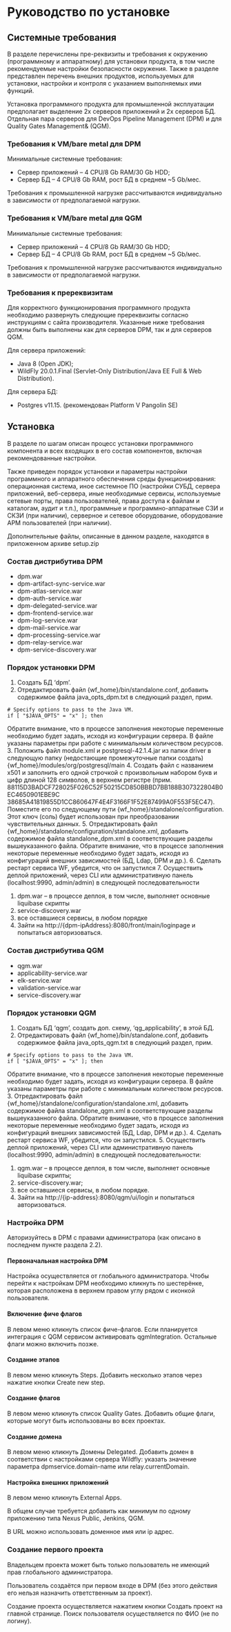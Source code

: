 # Руководство по установке

## Системные требования

В разделе перечислены пре-реквизиты и требования к окружению (программному и аппаратному)
для установки продукта, в том числе рекомендуемые настройки безопасности окружения.
Также в разделе представлен перечень внешних продуктов, используемых для установки,
настройки и контроля с указанием выполняемых ими функций.

Установка программного продукта для промышленной эксплуатации предполагает выделение 2х
серверов приложений и 2х серверов БД. Отдельная пара серверов для DevOps Pipeline Management
(DPM) и для Quality Gates Management& (QGM).

### Требования к VM/bare metal для DPM

Минимальные системные требования:
* Сервер приложений – 4 CPU/8 Gb RAM/30 Gb HDD;
* Сервер БД – 4 CPU/8 Gb RAM, рост БД в среднем ~5 Gb/мес.

Требования к промышленной нагрузке рассчитываются индивидуально в зависимости от
предполагаемой нагрузки.

### Требования к VM/bare metal для QGM

Минимальные системные требования:
* Сервер приложений – 4 CPU/8 Gb RAM/30 Gb HDD;
* Сервер БД – 4 CPU/8 Gb RAM, рост БД в среднем ~5 Gb/мес.

Требования к промышленной нагрузке рассчитываются индивидуально в зависимости от
предполагаемой нагрузки.

### Требования к пререквизитам

Для корректного функционирования программного продукта необходимо развернуть следующие
пререквизиты согласно инструкциям с сайта производителя.
Указанные ниже требования должны быть выполнены как для серверов DPM, так и для серверов
QGM.

Для сервера приложений:
* Java 8 (Open JDK);
* WildFly 20.0.1.Final (Servlet-Only Distribution/Java EE Full & Web Distribution).

Для сервера БД:
* Postgres v11.15. (рекомендован Platform V Pangolin SE)

## Установка

В разделе по шагам описан процесс установки программного компонента и всех входящих в его
состав компонентов, включая рекомендованные настройки.

Также приведен порядок установки и параметры настройки программного и аппаратного
обеспечения среды функционирования: операционная система, иное системное ПО (настройки
СУБД, сервера приложений, веб-сервера, иные необходимые сервисы, используемые сетевые
порты, права пользователей, права доступа к файлам и каталогам, аудит и т.п.), программные и
программно-аппаратные СЗИ и СКЗИ (при наличии), серверное и сетевое оборудование,
оборудование АРМ пользователей (при наличии).

Дополнительные файлы, описанные в данном разделе, находятся в приложенном архиве setup.zip

### Состав дистрибутива DPM

* dpm.war
* dpm-artifact-sync-service.war
* dpm-atlas-service.war
* dpm-auth-service.war
* dpm-delegated-service.war
* dpm-frontend-service.war
* dpm-log-service.war
* dpm-mail-service.war
* dpm-processing-service.war
* dpm-relay-service.war
* dpm-service-discovery.war

### Порядок установки DPM

1. Создать БД ‘dpm’.
2. Отредактировать файл {wf_home}/bin/standalone.conf, добавить содержимое файла
java_opts_dpm.txt в следующий раздел, прим.
```
# Specify options to pass to the Java VM.
if [ "$JAVA_OPTS" = "x" ]; then
```
Обратите внимание, что в процессе заполнения некоторые переменные необходимо будет задать,
исходя из конфигурации сервера. В файле указаны параметры при работе с минимальным
количеством ресурсов.
3. Положить файл module.xml и postgresql-42.1.4.jar из папки driver в следующую папку
(недостающие промежуточные папки создать) {wf_home}/modules/org/postgresql/main
4. Создать файл с названием x501 и заполнить его одной строчкой с произвольным набором
букв и цифр длиной 128 символов, в верхнем регистре (прим.
88115D3BADCF728025F026C52F50215CD850BBBD7BB188B307322804B0EC4650901EBE9C
38685A41819855D1CC860647F4E4F3166F1F52E87499A0F553F5EC47). Поместите его по
следующему пути {wf_home}/standalone/configuration. Этот ключ (соль) будет использован
при преобразовании чувствительных данных.
5. Отредактировать файл {wf_home}/standalone/configuration/standalone.xml, добавить
содержимое файла standalone_dpm.xml в соответствующие разделы вышеуказанного
файла. Обратите внимание, что в процессе заполнения некоторые переменные необходимо
будет задать, исходя из конфигураций внешних зависимостей (БД, Ldap, DPM и др.).
6. Сделать рестарт сервиса WF, убедится, что он запустился
7. Осуществить деплой приложений, через CLI или административную панель (localhost:9990,
admin/admin) в следующей последовательности
  1. dpm.war – в процессе деплоя, в том числе, выполняет основные liquibase скрипты
  2. service-discovery.war
  3. все оставшиеся сервисы, в любом порядке
8. Зайти на http://{dpm-ipAddress}:8080/front/main/loginpage и попытаться авторизоваться.

### Состав дистрибутива QGM
* qgm.war
* applicability-service.war
* elk-service.war
* validation-service.war
* service-discovery.war

### Порядок установки QGM
1. Создать БД ‘qgm’, создать доп. схему, ‘qg_applicability’, в этой БД.
2. Отредактировать файл {wf_home}/bin/standalone.conf, добавить содержимое файла
java_opts_qgm.txt в следующий раздел, прим.
```
# Specify options to pass to the Java VM.
if [ "$JAVA_OPTS" = "x" ]; then
```
Обратите внимание, что в процессе заполнения некоторые переменные необходимо будет задать,
исходя из конфигурации сервера. В файле указаны параметры при работе с минимальным
количеством ресурсов.
3. Отредактировать файл {wf_home}/standalone/configuration/standalone.xml, добавить
содержимое файла standalone_qgm.xml в соответствующие разделы вышеуказанного
файла. Обратите внимание, что в процессе заполнения некоторые переменные необходимо
будет задать, исходя из конфигураций внешних зависимостей (БД, Ldap, DPM и др.).
4. Сделать рестарт сервиса WF, убедится, что он запустился.
5. Осуществить деплой приложений, через CLI или административную панель (localhost:9990,
admin/admin) в следующей последовательности:
  1. qgm.war – в процессе деплоя, в том числе, выполняет основные liquibase скрипты;
  2. service-discovery.war;
  3. все оставшиеся сервисы, в любом порядке.
6. Зайти на http://{ip-address}:8080/qgm/ui/login и попытаться авторизоваться.

### Настройка DPM

Авторизуйтесь в DPM с правами администратора (как описано в последнем пункте раздела 2.2).

#### Первоначальная настройка DPM

Настройка осуществляется от глобального администратора. Чтобы перейти к настройкам DPM
необходимо кликнуть по шестерёнке, которая расположена в верхнем правом углу рядом с иконкой
пользователя.

#### Включение фиче флагов

В левом меню кликнуть список фиче-флагов.
Если планируется интеграция с QGM сервисом активировать qgmIntegration.
Остальные флаги можно включить позже.

#### Создание этапов

В левом меню кликнуть Steps.
Добавить несколько этапов через нажатие кнопки Create new step.

#### Создание флагов

В левом меню кликнуть список Quality Gates.
Добавить общие флаги, которые могут быть использованы во всех проектах.

#### Создание домена

В левом меню кликнуть Домены Delegated.
Добавить домен в соответствии с настройками сервера Wildfly: указать значение параметра dpmservice.domain-name или relay.currentDomain.

#### Настройка внешних приложений

В левом меню кликнуть External Apps.

В общем случае требуется добавить как минимум по одному приложению типа Nexus Public, Jenkins,
QGM.

В URL можно использовать доменное имя или ip адрес.

### Создание первого проекта

Владельцем проекта может быть только пользователь не имеющий прав глобального
администратора.

Пользователь создаётся при первом входе в DPM (без этого действия его нельзя назначить
ответственным за проект).

Создание проекта осуществляется нажатием кнопки Создать проект на главной странице.
Поиск пользователя осуществляется по ФИО (не по логину).
